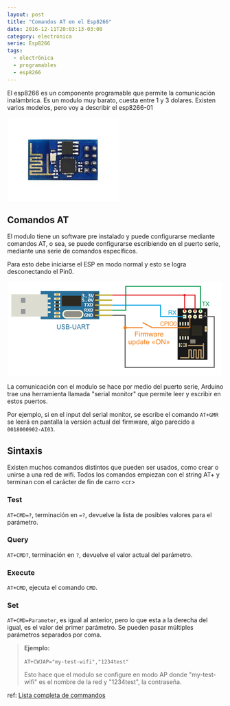 ```yaml
---
layout: post
title: "Comandos AT en el Esp8266"
date: 2016-12-11T20:03:13-03:00
category: electrónica
serie: Esp8266
tags:
  - electrónica
  - programables
  - esp8266
---
```


El esp8266 es un componente programable que permite la comunicación
inalámbrica. Es un modulo muy barato, cuesta entre 1 y 3 dolares.
Existen varios modelos, pero voy a describir el esp8266-01

![divisor de voltaje](/assets/img/posts/esp8266.jpg)

## Comandos AT

El modulo tiene un software pre instalado y puede configurarse mediante
comandos AT, o sea, se puede configurarse escribiendo en el puerto serie,
mediante una serie de comandos específicos.

Para esto debe iniciarse el ESP en modo normal y esto se logra desconectando
el Pin0.

![divisor de voltaje](/assets/img/posts/help-esp8266-firmware-update-usbuart.png)

La comunicación con el modulo se hace por medio del puerto serie, Arduino trae
una herramienta llamada "serial monitor" que permite leer y escribir en estos puertos.

Por ejemplo, si en el input del serial monitor, se escribe el comando `AT+GMR`
se leerá en pantalla la versión actual del firmware, algo parecido a
`0018000902-AI03`.

## Sintaxis

Existen muchos comandos distintos que pueden ser usados, como crear o
unirse a una red de wifi. Todos los comandos empiezan con el string AT+
y terminan con el carácter de fin de carro \<cr\>

### Test
`AT+CMD=?`, terminación en `=?`, devuelve la lista de posibles valores para el parámetro.

### Query
`AT+CMD?`, terminación en `?`, devuelve el valor actual del parámetro.

### Execute
`AT+CMD`, ejecuta el comando `CMD`.

### Set
`AT+CMD=Parameter`, es igual al anterior, pero lo que esta a la derecha del igual, es el valor del primer
parámetro. Se pueden pasar múltiples parámetros separados por coma.

> **Ejemplo:**
>
> `AT+CWJAP="my-test-wifi","1234test"`
>
> Esto hace que el modulo se configure en modo AP donde "my-test-wifi" es el nombre de la red
> y "1234test", la contraseña.

ref: [Lista completa de commandos][0]

[0]: https://room-15.github.io/blog/2015/03/26/esp8266-at-command-reference/#at-commands 'at commands'
